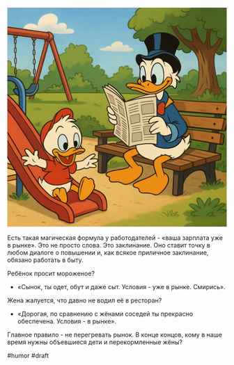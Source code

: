 ![alt text](Условия-уже-в-рынке.png)

Есть такая магическая формула у работодателей - «ваша зарплата уже в рынке». Это не просто слова. Это заклинание. Оно ставит точку в любом диалоге о повышении и, как всякое приличное заклинание, обязано работать в быту.

Ребёнок просит мороженое?  
- «Сынок, ты одет, обут и даже сыт. Условия - уже в рынке. Смирись».  

Жена жалуется, что давно не водил её в ресторан?  
- «Дорогая, по сравнению с жёнами соседей ты прекрасно обеспечена. Условия - в рынке».  

Главное правило - не перегревать рынок. В конце концов, кому в наше время нужны объевшиеся дети и перекормленные жёны?

#humor #draft